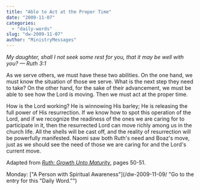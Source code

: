 ```yaml
---
title: "Able to Act at the Proper Time"
date: "2009-11-07"
categories: 
  - "daily-words"
slug: "dw-2009-11-07"
author: "MinistryMessages"
---
```


_My daughter, shall I not seek some rest for you, that it may be well with you? — Ruth 3:1_

As we serve others, we must have these two abilities. On the one hand, we must know the situation of those we serve. What is the next step they need to take? On the other hand, for the sake of their advancement, we must be able to see how the Lord is moving. Then we must act at the proper time.

How is the Lord working? He is winnowing His barley; He is releasing the full power of His resurrection. If we know how to spot this operation of the Lord, and if we recognize the readiness of the ones we are caring for to participate in it, then the resurrected Lord can move richly among us in the church life. All the shells will be cast off, and the reality of resurrection will be powerfully manifested. Naomi saw both Ruth's need and Boaz's move, just as we should see the need of those we are caring for and the Lord's current move.

Adapted from [_Ruth: Growth Unto Maturity_](/book-ruth/ "Go to the entry for this book."), pages 50-51.

Monday: ["A Person with Spiritual Awareness"](/dw-2009-11-09/ "Go to the entry for this "Daily Word."")
